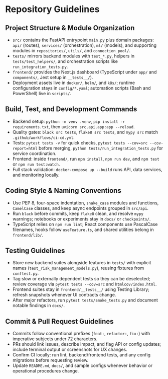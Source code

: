 # Repository Guidelines

## Project Structure & Module Organization
- `src/` contains the FastAPI entrypoint `main.py` plus domain packages: `api/` (routes), `services/` (orchestration), `ml/` (models), and supporting modules in `repositories/`, `utils/`, and `connection_pool/`.
- `tests/` mirrors backend modules with `test_*.py`, helpers in `tests/test_helpers/`, and orchestration scripts like `run_integration_tests.py`.
- `frontend/` provides the Next.js dashboard (TypeScript under `app/` and `components/`, Jest setup in `__tests__/`).
- Deployment assets live in `docker/`, `helm/`, and `k8s/`; runtime configuration stays in `config/*.yaml`; automation scripts (Bash and PowerShell) live in `scripts/`.

## Build, Test, and Development Commands
- Backend setup: `python -m venv .venv`, `pip install -r requirements.txt`, then `uvicorn src.api.app:app --reload`.
- Quality gates: `black src tests`, `flake8 src tests`, and `mypy src` match `.github/workflows/ci-cd.yml`.
- Tests: `pytest tests -v` for quick checks, `pytest tests --cov=src --cov-report=html` before merging, `python tests/run_integration_tests.py` for service coordination.
- Frontend: inside `frontend/`, run `npm install`, `npm run dev`, and `npm test` or `npm run test:watch`.
- Full stack validation: `docker-compose up --build` runs API, data services, and monitoring locally.

## Coding Style & Naming Conventions
- Use PEP 8, four-space indentation, `snake_case` modules and functions, `CamelCase` classes, and keep async endpoints grouped in `src/api`.
- Run `black` before commits, keep `flake8` clean, and resolve `mypy` warnings; notebooks or experiments stay in `docs/` or `checkpoints/`.
- TypeScript relies on `npm run lint`; React components use PascalCase filenames, hooks follow `useFeature.ts`, and shared utilities belong in `frontend/lib/`.

## Testing Guidelines
- Store new backend suites alongside features in `tests/` with explicit names (`test_risk_management_models.py`), reusing fixtures from `conftest.py`.
- Tag slow or externally dependent tests so they can be deselected; review coverage via `pytest tests --cov=src` and `htmlcov/index.html`.
- Frontend suites stay in `frontend/__tests__/` using Testing Library; refresh snapshots whenever UI contracts change.
- After major refactors, run `pytest tests/smoke_tests.py` and document notable findings in `docs/`.

## Commit & Pull Request Guidelines
- Commits follow conventional prefixes (`feat:`, `refactor:`, `fix:`) with imperative subjects under 72 characters.
- PRs should link issues, describe impact, and flag API or config updates; include terminal output or screenshots for UX changes.
- Confirm CI locally: run lint, backend/frontend tests, and any config migrations before requesting review.
- Update `README.md`, `docs/`, and sample configs whenever behavior or operational procedures change.

